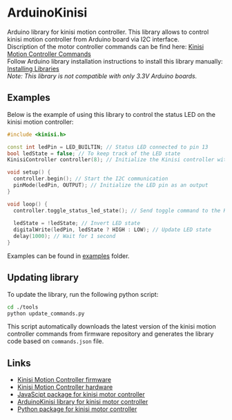 # ArduinoKinisi
Arduino library for kinisi motion controller. This library allows to control kinisi motion controller from Arduino board via I2C interface.\
Discription of the motor controller commands can be find here: [Kinisi Motion Controller Commands](https://github.com/szolotykh/kinisi-motor-controller-firmware/blob/main/commands.md)\
Follow Arduino library installation instructions to install this library manually: [Installing Libraries](https://docs.arduino.cc/software/ide-v1/tutorials/installing-libraries)\
*Note: This library is not compatible with only 3.3V Arduino boards.*

## Examples
Below is the example of using this library to control the status LED on the kinisi motion controller:

```cpp
#include <kinisi.h>

const int ledPin = LED_BUILTIN; // Status LED connected to pin 13
bool ledState = false; // To keep track of the LED state
KinisiController controller(8); // Initialize the Kinisi controller with the default address (8)

void setup() {
  controller.begin(); // Start the I2C communication
  pinMode(ledPin, OUTPUT); // Initialize the LED pin as an output
}

void loop() {
  controller.toggle_status_led_state(); // Send toggle command to the Kinisi controller
  
  ledState = !ledState; // Invert LED state
  digitalWrite(ledPin, ledState ? HIGH : LOW); // Update LED state
  delay(1000); // Wait for 1 second
} 
```
Examples can be found in [examples](examples) folder.

## Updating library
To update the library, run the following python script:
```bash
cd ./tools
python update_commands.py
```
This script automatically downloads the latest version of the kinisi motion controller commands from firmware repository and generates the library code based on ```commands.json``` file.

## Links
- [Kinisi Motion Controller firmware](https://github.com/szolotykh/kinisi-motor-controller-firmware)
- [Kinisi Motion Controller hardware](https://github.com/szolotykh/kinisi-motor-controller-board)
- [JavaScipt package for kinisi motor controller](https://github.com/szolotykh/jskinisi)
- [ArduinoKinisi library for kinisi motor controller](https://github.com/szolotykh/ArduinoKinisi)
- [Python package for kinisi motor controller](https://github.com/szolotykh/pykinisi)